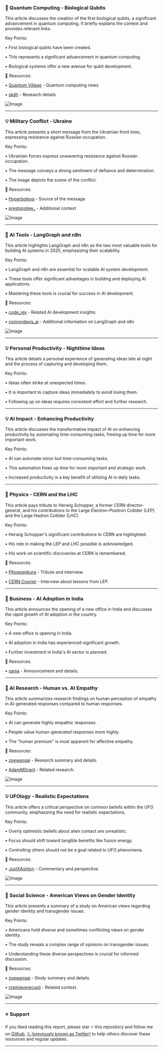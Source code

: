 ### 🤖 Quantum Computing - Biological Qubits

This article discusses the creation of the first biological qubits, a significant advancement in quantum computing.  It briefly explains the context and provides relevant links.

Key Points:

• First biological qubits have been created.


• This represents a significant advancement in quantum computing.


• Biological systems offer a new avenue for qubit development.


🔗 Resources:

• [Quantum Village](https://x.com/quantum_village) - Quantum computing news


• [skdh](https://x.com/skdh/status/1959920438047539253) - Research details


![Image](https://pbs.twimg.com/media/Gy-ZMkiWQAA7ftu?format=jpg&name=small)


---

### 💡 Military Conflict - Ukraine

This article presents a short message from the Ukrainian front lines, expressing resistance against Russian occupation.

Key Points:

• Ukrainian forces express unwavering resistance against Russian occupation.


• The message conveys a strong sentiment of defiance and determination.


• The image depicts the scene of the conflict.


🔗 Resources:


• [HyperboIeva](https://x.com/HyperboIeva) - Source of the message


• [prestonstew_](https://x.com/prestonstew_/status/1959592422679224438) - Additional context


![Image](https://pbs.twimg.com/media/GzHe6F8WEAAaF-C?format=jpg&name=small)


---

### 🚀 AI Tools - LangGraph and n8n

This article highlights LangGraph and n8n as the two most valuable tools for building AI systems in 2025, emphasizing their scalability.

Key Points:

• LangGraph and n8n are essential for scalable AI system development.


•  These tools offer significant advantages in building and deploying AI applications.


• Mastering these tools is crucial for success in AI development.


🔗 Resources:


• [code_igx](https://x.com/code_igx) - Related AI development insights.


• [connordavis_ai](https://x.com/connordavis_ai/status/1959212761558466829) -  Additional information on LangGraph and n8n


![Image](https://pbs.twimg.com/media/GzCFn6YasAExdp7?format=jpg&name=small)



---

### 💡 Personal Productivity - Nighttime Ideas

This article details a personal experience of generating ideas late at night and the process of capturing and developing them.


Key Points:

•  Ideas often strike at unexpected times.


•  It is important to capture ideas immediately to avoid losing them.


•  Following up on ideas requires consistent effort and further research.



---

### 💡 AI Impact - Enhancing Productivity

This article discusses the transformative impact of AI on enhancing productivity by automating time-consuming tasks, freeing up time for more important work.


Key Points:

• AI can automate minor but time-consuming tasks.


• This automation frees up time for more important and strategic work.


• Increased productivity is a key benefit of utilizing AI in daily tasks.


---

### 🤖 Physics - CERN and the LHC

This article pays tribute to Herwig Schopper, a former CERN director-general, and his contributions to the Large Electron-Positron Collider (LEP) and the Large Hadron Collider (LHC).


Key Points:

• Herwig Schopper's significant contributions to CERN are highlighted.


• His role in making the LEP and LHC possible is acknowledged.


•  His work on scientific discoveries at CERN is remembered.


🔗 Resources:

• [PKoppenburg](https://x.com/PKoppenburg/status/1958157278000914638) -  Tribute and interview.


• [CERN Courier](https://t.co/FVs048no54) - Interview about lessons from LEP.


---

### 🚀 Business - AI Adoption in India

This article announces the opening of a new office in India and discusses the rapid growth of AI adoption in the country.


Key Points:

• A new office is opening in India.


•  AI adoption in India has experienced significant growth.


•  Further investment in India's AI sector is planned.



🔗 Resources:

• [sama](https://x.com/sama/status/1958922390731464805) -  Announcement and details.


---

### 🤖 AI Research - Human vs. AI Empathy

This article summarizes research findings on human perception of empathy in AI-generated responses compared to human responses.


Key Points:

• AI can generate highly empathic responses.


• People value human-generated responses more highly.


• The "human premium" is most apparent for affective empathy.



🔗 Resources:

• [zoewangai](https://x.com/zoewangai/status/1959278776015270161) -  Research summary and details.


• [AdamMGrant](https://x.com/AdamMGrant) - Related research.


![Image](https://pbs.twimg.com/media/GzDBl8Qa8AA88-Z?format=jpg&name=small)


---

### 💡 UFOlogy - Realistic Expectations

This article offers a critical perspective on common beliefs within the UFO community, emphasizing the need for realistic expectations.


Key Points:

•  Overly optimistic beliefs about alien contact are unrealistic.


•  Focus should shift toward tangible benefits like fusion energy.


•  Controlling others should not be a goal related to UFO phenomena.


🔗 Resources:

• [JustXAshton](https://x.com/JustXAshton/status/1959267738309833134) -  Commentary and perspective.


![Image](https://pbs.twimg.com/ext_tw_video_thumb/1959247847498612736/pu/img/avQJpo8ArC_8RVNr.jpg)


---

### 🤖 Social Science - American Views on Gender Identity

This article presents a summary of a study on American views regarding gender identity and transgender issues.


Key Points:

• Americans hold diverse and sometimes conflicting views on gender identity.


• The study reveals a complex range of opinions on transgender issues.


•  Understanding these diverse perspectives is crucial for informed discussion.


🔗 Resources:

• [zoewangai](https://x.com/zoewangai/status/1958960846572593449) - Study summary and details.


• [cremieuxrecueil](https://x.com/cremieuxrecueil) - Related context.


![Image](https://pbs.twimg.com/media/Gy-gTAWXAAA0YCf?format=jpg&name=small)


---

### ⭐️ Support

If you liked reading this report, please star ⭐️ this repository and follow me on [Github](https://github.com/Drix10), [𝕏 (previously known as Twitter)](https://x.com/DRIX_10_) to help others discover these resources and regular updates.

---